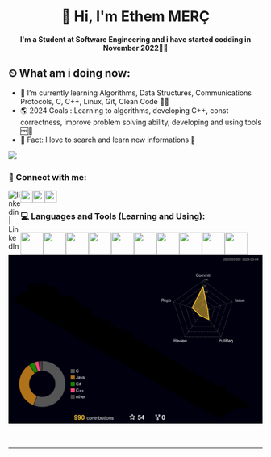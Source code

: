 <h1 align="center">  👋 Hi, I'm Ethem MERÇ </h1>
<h4 align="center" > I'm a Student at Software Engineering and i have started codding in November 2022👨‍🎓 </h2>

## ⏲ What am i doing now:
- 🔭 I’m currently learning Algorithms, Data Structures, Communications Protocols, C, C++, Linux, Git, Clean Code 👩‍💻
- 🌎 2024 Goals : Learning to algorithms, developing C++, const correctness, improve problem solving ability, 
  developing and using tools 🆓🤖
- 👋 Fact: I love to search and learn new informations 🚀</h3>
</p>

![](https://komarev.com/ghpvc/?username=your-github-mercethem&style=plastic)
### 📩 Connect with me:
[<img align="left" alt="linkedin | LinkedIn" width="24px" src="https://upload.wikimedia.org/wikipedia/commons/8/81/LinkedIn_icon.svg" />][linkedin]
[<img align="left" height="24" width="24" src="https://upload.wikimedia.org/wikipedia/commons/7/7e/Gmail_icon_%282020%29.svg" />][gmail]
[<img align="left" height="24" width="24" src="https://user-images.githubusercontent.com/17762967/42728663-26ebdb04-87dd-11e8-928f-fb01479a2ce1.png" />][hackerrank]
[<img align="left" height="24" width="24" src="https://upload.wikimedia.org/wikipedia/commons/e/ef/Stack_Overflow_icon.svg" />][stackoverflow]
<br />
</a>

### 💻 Languages and Tools (Learning and Using): 

[<img align="left" height="45" width="45" src="https://upload.wikimedia.org/wikipedia/tr/2/2e/Java_Logo.svg" />][java]
[<img align="left" height="45" width="45" src="https://upload.wikimedia.org/wikipedia/commons/1/18/C_Programming_Language.svg" />][C]
[<img align="left" height="45" width="45" src="https://upload.wikimedia.org/wikipedia/commons/1/18/ISO_C%2B%2B_Logo.svg" />][C++]
[<img align="left" height="45" width="45" src="https://upload.wikimedia.org/wikipedia/de/8/8c/Microsoft_SQL_Server_Logo.svg" />][mssql]
[<img align="left" height="45" width="45" src="https://upload.wikimedia.org/wikipedia/commons/b/b2/Database-mysql.svg" />][mysql]
[<img align="left" height="45" width="45" src="https://upload.wikimedia.org/wikipedia/commons/3/3f/Git_icon.svg" />][git]
[<img align="left" height="45" width="45" src="https://upload.wikimedia.org/wikipedia/commons/3/35/Tux.svg" />][linux]
[<img align="left" height="45" width="45" src="https://upload.wikimedia.org/wikipedia/commons/9/9c/IntelliJ_IDEA_Icon.svg" />][intellij]
[<img align="left" height="45" width="45" src="https://upload.wikimedia.org/wikipedia/commons/6/62/Clion.svg" />][clion]
[<img align="left" height="45" width="45" src="https://upload.wikimedia.org/wikipedia/commons/5/59/Visual_Studio_Icon_2019.svg" />][vstudio]
<br />
</a>

![](./profile-3d-contrib/profile-night-rainbow.svg)

<br />

[linkedin]: https://www.linkedin.com/in/mercethem/
[hackerrank]: https://www.hackerrank.com/mercethem/
[stackoverflow]: https://stackoverflow.com/users/20124061/ethem-merc/
[gmail]: mailto:mercethem@gmail.com
[git]: https://git-scm.com/
[github]: https://github.com/mercethem
[clion]: https://www.jetbrains.com/clion/
[C]: https://en.cppreference.com/w/
[C++]: https://en.cppreference.com/w/
[java]: https://www.java.com/en/
[git]: https://git-scm.com/
[mssql]: https://www.microsoft.com/tr-tr/sql-server/sql-server-2019
[mysql]: https://www.mysql.com/
[intellij]: https://www.jetbrains.com/idea/
[linux]: https://www.linux.org/
[vstudio]: https://visualstudio.microsoft.com/

--------------------------------------------------------------------------------------------------------------------------------------------------
